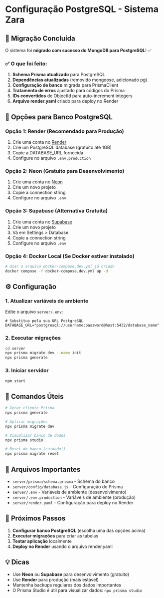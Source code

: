 # Configuração PostgreSQL - Sistema Zara

## 🎯 Migração Concluída

O sistema foi **migrado com sucesso do MongoDB para PostgreSQL**! ✅

### ✅ O que foi feito:

1. **Schema Prisma atualizado** para PostgreSQL
2. **Dependências atualizadas** (removido mongoose, adicionado pg)
3. **Configuração de banco** migrada para PrismaClient
4. **Tratamento de erros** ajustado para códigos do Prisma
5. **IDs convertidos** de ObjectId para auto-increment integers
6. **Arquivo render.yaml** criado para deploy no Render

## 🚀 Opções para Banco PostgreSQL

### Opção 1: Render (Recomendado para Produção)

1. Crie uma conta no [Render](https://render.com)
2. Crie um PostgreSQL database (gratuito até 1GB)
3. Copie a DATABASE_URL fornecida
4. Configure no arquivo `.env.production`

### Opção 2: Neon (Gratuito para Desenvolvimento)

1. Crie uma conta no [Neon](https://neon.tech)
2. Crie um novo projeto
3. Copie a connection string
4. Configure no arquivo `.env`

### Opção 3: Supabase (Alternativa Gratuita)

1. Crie uma conta no [Supabase](https://supabase.com)
2. Crie um novo projeto
3. Vá em Settings > Database
4. Copie a connection string
5. Configure no arquivo `.env`

### Opção 4: Docker Local (Se Docker estiver instalado)

```bash
# Usar o arquivo docker-compose.dev.yml já criado
docker compose -f docker-compose.dev.yml up -d
```

## ⚙️ Configuração

### 1. Atualizar variáveis de ambiente

Edite o arquivo `server/.env`:

```env
# Substitua pela sua URL PostgreSQL
DATABASE_URL="postgresql://username:password@host:5432/database_name"
```

### 2. Executar migrações

```bash
cd server
npx prisma migrate dev --name init
npx prisma generate
```

### 3. Iniciar servidor

```bash
npm start
```

## 🔧 Comandos Úteis

```bash
# Gerar cliente Prisma
npx prisma generate

# Aplicar migrações
npx prisma migrate dev

# Visualizar banco de dados
npx prisma studio

# Reset do banco (cuidado!)
npx prisma migrate reset
```

## 📁 Arquivos Importantes

- `server/prisma/schema.prisma` - Schema do banco
- `server/config/database.js` - Configuração do Prisma
- `server/.env` - Variáveis de ambiente (desenvolvimento)
- `server/.env.production` - Variáveis de ambiente (produção)
- `server/render.yaml` - Configuração para deploy no Render

## 🚨 Próximos Passos

1. **Configurar banco PostgreSQL** (escolha uma das opções acima)
2. **Executar migrações** para criar as tabelas
3. **Testar aplicação** localmente
4. **Deploy no Render** usando o arquivo render.yaml

## 💡 Dicas

- Use **Neon** ou **Supabase** para desenvolvimento (gratuito)
- Use **Render** para produção (mais estável)
- Mantenha backups regulares dos dados importantes
- O Prisma Studio é útil para visualizar dados: `npx prisma studio`